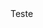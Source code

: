 <html>
  </head>
    <title> Arquivo de teste</httml</title>
  </head>
  </body>
    </h1>Teste</h1>
  </body>
</html>
